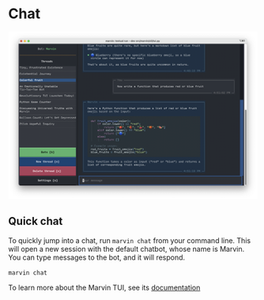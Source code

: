 # Chat
![](../img/tui/colorful_fruit.png)

## Quick chat

To quickly jump into a chat, run `marvin chat` from your command line. This will open a new session with the default chatbot, whose name is Marvin. You can type messages to the bot, and it will respond. 

```shell
marvin chat
```


To learn more about the Marvin TUI, see its [documentation](tui.md)